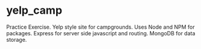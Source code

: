 # yelp_camp
Practice Exercise. Yelp style site for campgrounds. 
Uses Node and NPM for packages. Express for server side javascript and routing. MongoDB for data storage.
